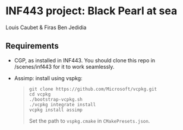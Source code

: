 # INF443 project: Black Pearl at sea

Louis Caubet & Firas Ben Jedidia

## Requirements

-   CGP, as installed in INF443. You should clone this repo in /scenes/inf443 for it to work seamlessly.

-   Assimp: install using vspkg:
    > ```
    > git clone https://github.com/Microsoft/vcpkg.git
    > cd vcpkg
    > ./bootstrap-vcpkg.sh
    > ./vcpkg integrate install
    > vcpkg install assimp
    > ```
    >
    > Set the path to `vspkg.cmake` in `CMakePresets.json`.

